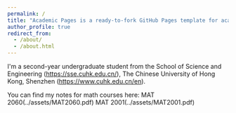 ```yaml
---
permalink: /
title: "Academic Pages is a ready-to-fork GitHub Pages template for academic personal websites"
author_profile: true
redirect_from: 
  - /about/
  - /about.html
---
```


I'm a second-year undergraduate student from the School of Science and Engineering (https://sse.cuhk.edu.cn/), The Chinese University of Hong Kong, Shenzhen (https://www.cuhk.edu.cn/en). 

You can find my notes for math courses here: 
MAT 2060(../assets/MAT2060.pdf)
MAT 2001(../assets/MAT2001.pdf)
